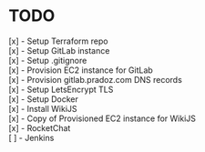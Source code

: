 # TODO
[x] - Setup Terraform repo  <br />
[x] - Setup GitLab instance <br />
[x] - Setup .gitignore <br />
[x] - Provision EC2 instance for GitLab <br />
[x] - Provision gitlab.pradoz.com DNS records <br />
[x] - Setup LetsEncrypt TLS <br />
[x] - Setup Docker <br />
[x] - Install WikiJS <br />
[x] - Copy of Provisioned EC2 instance for WikiJS <br />
[x] - RocketChat <br />
[ ] - Jenkins <br />
